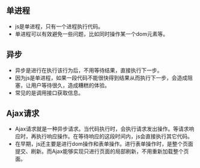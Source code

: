 ## 单进程
- js是单进程，只有一个进程执行代码。
- 单进程可以有效避免一些问题，比如同时操作某一个dom元素等。

## 异步
- 异步是进行在执行该行为后，不用等待结果，直接执行下一步。
- 因为js是单进程，如果一段代码不能很快得到结果从而执行下一步，会造成阻塞，让用户等待很久，造成糟糕的体验。
- 常见的是调用接口获取信息。
  
## Ajax请求
- Ajax请求就是一种异步请求。当代码执行时，会执行请求发出操作。等请求响应时，再执行响应操作。在等待响应的这段时间内，js会直接执行其它代码。
- 在早期，js还主要是进行dom操作和表单操作。进行表单操作时，是整个页面提交、刷新。而Ajax能够实现只进行页面的局部刷新，不用重新加载整个页面。
